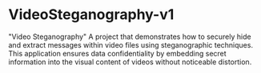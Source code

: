# VideoSteganography-v1
"Video Steganography" A project that demonstrates how to securely hide and extract messages within video files using steganographic techniques. This application ensures data confidentiality by embedding secret information into the visual content of videos without noticeable distortion.

